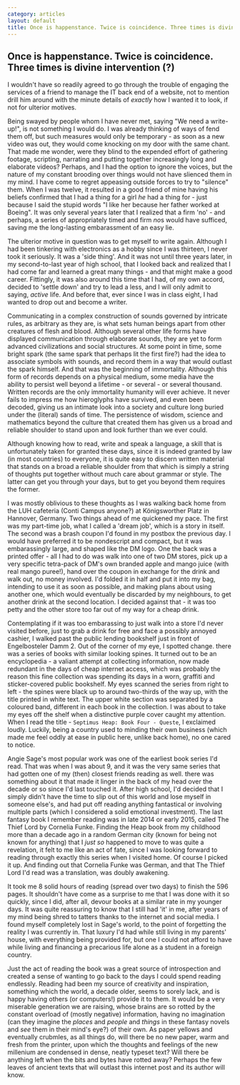 ```yaml
---
category: articles
layout: default
title: Once is happenstance. Twice is coincidence. Three times is divine intervention (?)
---
```


## Once is happenstance. Twice is coincidence. Three times is divine intervention (?)

I wouldn't have so readily agreed to go through the trouble of engaging the services of a friend to manage the IT back end of a website, not to mention drill him around with the minute details of *exactly* how I wanted it to look, if not for ulterior motives.

Being swayed by people whom I have never met, saying "We need a write-up!", is not something I would do. I was already thinking of ways of fend them off, but such measures would only be temporary - as soon as a new video was out, they would come knocking on my door with the same chant. That made me wonder, were they blind to the expended effort of gathering footage, scripting, narrating and putting together increasingly long and elaborate videos? Perhaps, and I had the option to ignore the voices, but the nature of my constant brooding over things would not have slienced them in my mind. I have come to regret appeasing outside forces to try to "silence" them. When I was twelve, it resulted in a good friend of mine having his beliefs confirmed that I had a thing for a girl *he* had a thing for - just because I said the stupid words "I like her because her father worked at Boeing". It was only several years later that I realized that a firm 'no' - and perhaps, a series of appropriately timed and firm *no*s would have sufficed, saving me the long-lasting embarassment of an easy lie.

The ulterior motive in question was to get myself to write again. Although I had been tinkering with electronics as a hobby since I was thirteen, I never took it seriously. It was a 'side thing'. And it was not until three years later, in my second-to-last year of high school, that I looked back and realized that I had come far and learned a great many things - and that might make a good career. Fittingly, it was also around this time that I had, of my own accord, decided to 'settle down' and try to lead a less, and I will only admit to saying, *active* life. And before that, ever since I was in class eight, I had wanted to drop out and become a writer.

Communicating in a complex construction of sounds governed by intricate rules, as arbitrary as they are, is what sets human beings apart from other creatures of flesh and blood. Although several other life forms have displayed communication through elaborate sounds, they are yet to form advanced civilizations and social structures. At some point in time, some bright spark (the same spark that perhaps lit the first fire?) had the idea to associate symbols with sounds, and record them in a way that would outlast the spark himself. And that was the beginning of immortality. Although this form of records depends on a physical medium, some media have the ability to persist well beyond a lifetime - or several - or several thousand. Written records are the only immortality humanity will ever achieve. It never fails to impress me how hieroglyphs have survived, and even been decoded, giving us an intimate look into a society and culture long buried under the (literal) sands of time. The persistence of wisdom, science and mathematics beyond the culture that created them has given us a broad and reliable shoulder to stand upon and look further than we ever could.

Although knowing how to read, write and speak a language, a skill that is unfortunately taken for granted these days, since it is indeed granted by law (in most countries) to everyone, it is quite easy to discern written material that stands on a broad a reliable shoulder from that which is simply a string of thoughts put together without much care about grammar or style. The latter can get you through your days, but to get you beyond them requires the former.

I was mostly oblivious to these thoughts as I was walking back home from the LUH cafeteria (Conti Campus anyone?) at Königsworther Platz in Hannover, Germany. Two things ahead of me quickened my pace. The first was my part-time job, what I called a 'dream job', which is a story in itself. The second was a brash coupon I'd found in my postbox the previous day. I would have preferred it to be nondescript and compact, but it was embarassingly large, and shaped like the DM logo. One the back was a printed offer - all I had to do was walk into one of two DM stores, pick up a very specific tetra-pack of DM's own branded apple and mango juice (with real mango puree!), hand over the coupon in exchange for the drink and walk out, no money involved. I'd folded it in half and put it into my bag, intending to use it as soon as possible, and making plans about using another one, which would eventually be discarded by my neighbours, to get another drink at the second location. I decided against that - it was too petty and the other store too far out of my way for a cheap drink.

Contemplating if it was too embarassing to just walk into a store I'd never visited before, just to grab a drink for free and face a possibly annoyed cashier, I walked past the public lending bookshelf just in front of Engelbosteler Damm 2. Out of the corner of my eye, I spotted change. there was a series of books with similar looking spines. It turned out to be an encyclopedia - a valiant attempt at collecting information, now made redundant in the days of cheap internet access, which was probably the reason this fine collection was spending its days in a worn, graffiti and sticker-covered public bookshelf. My eyes scanned the series from right to left - the spines were black up to around two-thirds of the way up, with the title printed in white text. The upper white section was separated by a coloured band, different in each book in the collection. I was about to take my eyes off the shelf when a distinctive purple cover caught my attention. When I read the title - `Septimus Heap: Book Four - Queste`, I exclaimed loudly. Luckily, being a country used to minding their own business (which made me feel oddly at ease in public here, unlike back home), no one cared to notice.

Angie Sage's most popular work was one of the earliest book series I'd read. That was when I was about 9, and it was the very same series that had gotten one of my (then) closest friends reading as well. there was something about it that made it linger in the back of my head over the decade or so since I'd last touched it. After high school, I'd decided that I simply didn't have the time to slip out of this world and lose myself in someone else's, and had put off reading anything fantastical or involving multiple parts (which I considered a solid emotional investment). The last fantasy book I remember reading was in late 2014 or early 2015, called The Thief Lord by Cornelia Funke. Finding the Heap book from my childhood more than a decade ago in a random German city (known for being not known for anything) that I *just so* happened to move to was quite a revelation, it felt to me like an act of fate, since I was looking forward to reading through exactly this series when I visited home. Of course I picked it up. And finding out that Cornelia Funke was German, and that The Thief Lord I'd read was a translation, was doubly awakening.

It took me 8 solid hours of reading (spread over two days) to finish the 596 pages. It shouldn't have come as a surprise to me that I was done with it so quickly, since I did, after all, devour books at a similar rate in my younger days. It was quite reassuring to know that I still had 'it' in me, after years of my mind being shred to tatters thanks to the internet and social media. I found myself completely lost in Sage's world, to the point of forgetting the reality I was currently in. That luxury I'd had while still living in my parents' house, with everything being provided for, but one I could not afford to have while living and financing a precarious life alone as a student in a foreign country.

Just the act of reading the book was a great source of introspection and created a sense of wanting to go back to the days I could spend reading endlessly. Reading had been my source of creativity and inspiration, something which the world, a decade older, seems to sorely lack, and is happy having others (or computers!) provide it to them. It would be a very miserable generation we are raising, whose brains are so rotted by the constant overload of (mostly negative) information, having no imagination (can they imagine the *places* and *people* and *things* in these fantasy novels and *see* them in their mind's eye?) of their own. As paper yellows and eventually crubmles, as all things do, will there be no new paper, warm and fresh from the printer, upon which the thoughts and feelings of the new millenium are condensed in dense, neatly typeset text? Will there be anything left when the bits and bytes have rotted away? Perhaps the few leaves of ancient texts that will outlast this internet post and its author will know.
